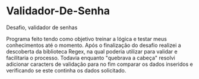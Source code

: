 # Validador-De-Senha
Desafio, validador de senhas

Programa feito tendo como objetivo treinar a lógica e testar meus conhecimentos até o momento. 
Após o finalização do desafio realizei a descoberta da biblioteca Regex, na qual poderia utilizar para validar e facilitaria o processo.
Todavia enquanto "quebrava a cabeça" resolvi adicionar caracters de validação para no fim comparar os dados inseridos e verificando se este continha os dados solicitado.  
